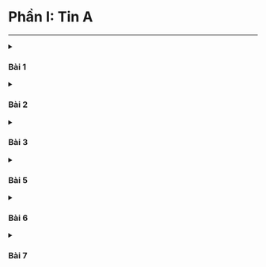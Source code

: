 # Phần I: Tin A
---

<details>
  <summary><h3>Bài 1</h3></summary>

![](https://github.com/hthuan02/Trac-nghiem-Tin-A-B/blob/main/Tin_A/1/z6629429857916_b182fffc0f62539174b05651353a0eb2.jpg)

![](https://github.com/hthuan02/Trac-nghiem-Tin-A-B/blob/main/Tin_A/1/z6629429857828_baa3d5ec0db0133e162ebcc5e88ce9fa.jpg)

![](https://github.com/hthuan02/Trac-nghiem-Tin-A-B/blob/main/Tin_A/1/z6629429858339_c46eff2c8a96199ef94192093c5d5a10.jpg)

![](https://github.com/hthuan02/Trac-nghiem-Tin-A-B/blob/main/Tin_A/1/z6629429858059_4f905732e454228f4e355c6668ce68e2.jpg)

![](https://github.com/hthuan02/Trac-nghiem-Tin-A-B/blob/main/Tin_A/1/z6629429858719_a578da3a32837a595b0f11872c0f8a62.jpg)

![](https://github.com/hthuan02/Trac-nghiem-Tin-A-B/blob/main/Tin_A/1/z6629429859040_443ac129c219acc8095039f6843e1252.jpg)

![](https://github.com/hthuan02/Trac-nghiem-Tin-A-B/blob/main/Tin_A/1/z6629429859744_4967f9fa59184012624efbfe202c318c.jpg)

![](https://github.com/hthuan02/Trac-nghiem-Tin-A-B/blob/main/Tin_A/1/z6629429860196_68d7b72bdc149073758c28a4ae56e0af.jpg)

![](https://github.com/hthuan02/Trac-nghiem-Tin-A-B/blob/main/Tin_A/1/z6629429860445_16ecc4dab9302650b0859673c44d53bd.jpg)

![](https://github.com/hthuan02/Trac-nghiem-Tin-A-B/blob/main/Tin_A/1/z6629429860845_913ac5c88039272f874e8601efe3ea98.jpg)

![](https://github.com/hthuan02/Trac-nghiem-Tin-A-B/blob/main/Tin_A/1/z6629429860960_9d65d1068a1eb8080cec11561764ca24.jpg)

![](https://github.com/hthuan02/Trac-nghiem-Tin-A-B/blob/main/Tin_A/1/z6629429861154_38f24d93a90dd5fb4881aff7928f9768.jpg)

![](https://github.com/hthuan02/Trac-nghiem-Tin-A-B/blob/main/Tin_A/1/z6629429861492_7f75b1139d1b0be38d86440f8d03c2b8.jpg)

![](https://github.com/hthuan02/Trac-nghiem-Tin-A-B/blob/main/Tin_A/1/z6629429862663_6ece78dd527fde5c62bd3e560af29ee3.jpg)

![](https://github.com/hthuan02/Trac-nghiem-Tin-A-B/blob/main/Tin_A/1/z6629429857715_acfba4831640bc7d847f136a891cccdf.jpg)

![](https://github.com/hthuan02/Trac-nghiem-Tin-A-B/blob/main/Tin_A/1/z6629429857102_352c150f180913ce1c11ba5c53e12f20.jpg)


</details>


<details>
  <summary><h3>Bài 2</h3></summary>

![](https://github.com/hthuan02/Trac-nghiem-Tin-A-B/blob/main/Tin_A/2/z6629430231292_03db00d8e5967ade5d7a3708bd543214.jpg)

![](https://github.com/hthuan02/Trac-nghiem-Tin-A-B/blob/main/Tin_A/2/z6629430231788_ebff88e2b179b821d3722637604a1789.jpg)

![](https://github.com/hthuan02/Trac-nghiem-Tin-A-B/blob/main/Tin_A/2/z6629430233798_24cb032db5da98f2d5a6d4f1ed5468d0.jpg)

![](https://github.com/hthuan02/Trac-nghiem-Tin-A-B/blob/main/Tin_A/2/z6629430234279_3a486ae2c1b6b6edbbb9439ccbdcbec0.jpg)

![](https://github.com/hthuan02/Trac-nghiem-Tin-A-B/blob/main/Tin_A/2/z6629430235611_8f991ad6efbeeacb62b94eafff24029f.jpg)

![](https://github.com/hthuan02/Trac-nghiem-Tin-A-B/blob/main/Tin_A/2/z6629430236786_2e33c184d64bce294d4501155a95f1dd.jpg)

![](https://github.com/hthuan02/Trac-nghiem-Tin-A-B/blob/main/Tin_A/2/z6629430237353_58b65def1ec27a1929e51e656b2bdf69.jpg)

![](https://github.com/hthuan02/Trac-nghiem-Tin-A-B/blob/main/Tin_A/2/z6629430238062_35d56821f0cd1024a45e1d66fbe5279b.jpg)

![](https://github.com/hthuan02/Trac-nghiem-Tin-A-B/blob/main/Tin_A/2/z6629430238939_dfdc06f57b515f3264f6e742247c5c75.jpg)

![](https://github.com/hthuan02/Trac-nghiem-Tin-A-B/blob/main/Tin_A/2/z6629430239868_eb899be14d87a7051997cf282b3c7e48.jpg)

![](https://github.com/hthuan02/Trac-nghiem-Tin-A-B/blob/main/Tin_A/2/z6629430240425_ad450e68b9cfdb8ae64e59668df4bd40.jpg)

![](https://github.com/hthuan02/Trac-nghiem-Tin-A-B/blob/main/Tin_A/2/z6629430242134_917a283367ffc0adbbd3324f2cb2361e.jpg)

![](https://github.com/hthuan02/Trac-nghiem-Tin-A-B/blob/main/Tin_A/2/z6629430242961_601639917319e10a0fb709827a3fccab.jpg)

![](https://github.com/hthuan02/Trac-nghiem-Tin-A-B/blob/main/Tin_A/2/z6629430243482_c6f31535dfa1667d0667ec1396d34c1c.jpg)

![](https://github.com/hthuan02/Trac-nghiem-Tin-A-B/blob/main/Tin_A/2/z6629430244803_b13ac8dc64f4605c9c2eba7ddbbfc62a.jpg)

![](https://github.com/hthuan02/Trac-nghiem-Tin-A-B/blob/main/Tin_A/2/z6629430245871_65a9cc0f33c2eb618b23878065ea769f.jpg)

</details>


<details>
  <summary><h3>Bài 3</h3></summary>


![](https://github.com/hthuan02/Trac-nghiem-Tin-A-B/blob/main/Tin_A/3/z6629430819936_8f460fab725a466c276314e4a7d304ec.jpg)

![](https://github.com/hthuan02/Trac-nghiem-Tin-A-B/blob/main/Tin_A/3/z6629430821198_6d0a7f1b2c717880aa8723b1abe90bd6.jpg)

![](https://github.com/hthuan02/Trac-nghiem-Tin-A-B/blob/main/Tin_A/3/z6629430821788_46e7ca2d270acbad25d56f73d7c0935c.jpg)

![](https://github.com/hthuan02/Trac-nghiem-Tin-A-B/blob/main/Tin_A/3/z6629430822181_5a17da76506ebea297f1d68db72719db.jpg)

![](https://github.com/hthuan02/Trac-nghiem-Tin-A-B/blob/main/Tin_A/3/z6629430823995_43ca683446df80e78f8f49cbee9b6d6a.jpg)

![](https://github.com/hthuan02/Trac-nghiem-Tin-A-B/blob/main/Tin_A/3/z6629430825088_3b0b4e6e5323efa878b1919d4bdd9ded.jpg)

![](https://github.com/hthuan02/Trac-nghiem-Tin-A-B/blob/main/Tin_A/3/z6629430826254_8a26a4c1a0bfb0d26e3b2968d7b8e7b1.jpg)

![](https://github.com/hthuan02/Trac-nghiem-Tin-A-B/blob/main/Tin_A/3/z6629430826963_4fc062e83a5ca9c2cd359e47492d4f2b.jpg)

![](https://github.com/hthuan02/Trac-nghiem-Tin-A-B/blob/main/Tin_A/3/z6629430827680_ddf6e33e07de792a8238ff4c3e50f500.jpg)

![](https://github.com/hthuan02/Trac-nghiem-Tin-A-B/blob/main/Tin_A/3/z6629430828553_f62a4a84039e8334253b8d62a27512c7.jpg)

![](https://github.com/hthuan02/Trac-nghiem-Tin-A-B/blob/main/Tin_A/3/z6629430829769_2301f632d95e24f82183050a8bc6e45a.jpg)

![](https://github.com/hthuan02/Trac-nghiem-Tin-A-B/blob/main/Tin_A/3/z6629430830598_7ffeeb80a6d0cd014e23b71d800e9abc.jpg)

![](https://github.com/hthuan02/Trac-nghiem-Tin-A-B/blob/main/Tin_A/3/z6629430831571_49549c64dee1fb8d661895babdeea8a5.jpg)

![](https://github.com/hthuan02/Trac-nghiem-Tin-A-B/blob/main/Tin_A/3/z6629430833051_253240ab9a69231974ae257b093bfc4c.jpg)

![](https://github.com/hthuan02/Trac-nghiem-Tin-A-B/blob/main/Tin_A/3/z6629430833924_677efcb2c5eac4245a19919d8cf12ee1.jpg)

![](https://github.com/hthuan02/Trac-nghiem-Tin-A-B/blob/main/Tin_A/3/z6629430834724_f4adeffb5a00ef95348a86886b8b2b30.jpg)

</details>



<details>
  <summary><h3>Bài 5</h3></summary>

![](https://github.com/hthuan02/Trac-nghiem-Tin-A-B/blob/main/Tin_A/5/z6629428974926_fad859d4faecc5dc237887c76039fc94.jpg)

![](https://github.com/hthuan02/Trac-nghiem-Tin-A-B/blob/main/Tin_A/5/z6629428975905_987e49be50c9b908f3d5436b48870d9f.jpg)

![](https://github.com/hthuan02/Trac-nghiem-Tin-A-B/blob/main/Tin_A/5/z6629428976831_ac176d7836db5bc5da62514f0b13e71c.jpg)

![](https://github.com/hthuan02/Trac-nghiem-Tin-A-B/blob/main/Tin_A/5/z6629428976944_2cbe6f191dc0a78dfbee2bee774a5812.jpg)

![](https://github.com/hthuan02/Trac-nghiem-Tin-A-B/blob/main/Tin_A/5/z6629428977136_1f6573108f228792743e09fb38460a27.jpg)

![](https://github.com/hthuan02/Trac-nghiem-Tin-A-B/blob/main/Tin_A/5/z6629428977205_bb9ce4cecf5c3b87b10ef7aff92a08da.jpg)

![](https://github.com/hthuan02/Trac-nghiem-Tin-A-B/blob/main/Tin_A/5/z6629428977285_3440cd30571b3ccd9e16a9d89a65782e.jpg)

![](https://github.com/hthuan02/Trac-nghiem-Tin-A-B/blob/main/Tin_A/5/z6629428977575_52511fd3321ef252a074feab05bcf13c.jpg)

![](https://github.com/hthuan02/Trac-nghiem-Tin-A-B/blob/main/Tin_A/5/z6629428977837_222f5413feb672f4e29895579cf4c1b4.jpg)

![](https://github.com/hthuan02/Trac-nghiem-Tin-A-B/blob/main/Tin_A/5/z6629428978881_1032b7d70af33488cc14c04a09f0371e.jpg)

![](https://github.com/hthuan02/Trac-nghiem-Tin-A-B/blob/main/Tin_A/5/z6629428979304_5d856084e67be0f0cc4f09519c8b1df6.jpg)

![](https://github.com/hthuan02/Trac-nghiem-Tin-A-B/blob/main/Tin_A/5/z6629428979348_7ce0c9de6326eeb51659391b590ec246.jpg)

![](https://github.com/hthuan02/Trac-nghiem-Tin-A-B/blob/main/Tin_A/5/z6629428979660_2978737bd304f0a0d0026ed322af7539.jpg)

![](https://github.com/hthuan02/Trac-nghiem-Tin-A-B/blob/main/Tin_A/5/z6629428980478_58b0817f2f296b03b69066b5681989c2.jpg)

![](https://github.com/hthuan02/Trac-nghiem-Tin-A-B/blob/main/Tin_A/5/z6629428981073_774ba7fb15a2f8fd2db43c4aa887bc23.jpg)

![](https://github.com/hthuan02/Trac-nghiem-Tin-A-B/blob/main/Tin_A/5/z6629428981095_1ce14c5d39f674dd7278d914c620d3c9.jpg)

</details>


<details>
  <summary><h3>Bài 6</h3></summary>

![](https://github.com/hthuan02/Trac-nghiem-Tin-A-B/blob/main/Tin_A/6/z6629436918341_e0862a7a0974efd7b4fe8503859b9da8.jpg)

![](https://github.com/hthuan02/Trac-nghiem-Tin-A-B/blob/main/Tin_A/6/z6629436919498_4574fcd921544b78ab3fe6d633b3dcf2.jpg)

![](https://github.com/hthuan02/Trac-nghiem-Tin-A-B/blob/main/Tin_A/6/z6629436919890_2afb23827e4cc84101664147070e9492.jpg)

![](https://github.com/hthuan02/Trac-nghiem-Tin-A-B/blob/main/Tin_A/6/z6629436920060_aa7437aeb35df0dfd54c28fa9ff10bfb.jpg)

![](https://github.com/hthuan02/Trac-nghiem-Tin-A-B/blob/main/Tin_A/6/z6629436921253_d516932d3a5bd33ae0c4510ff34db1f0.jpg)

![](https://github.com/hthuan02/Trac-nghiem-Tin-A-B/blob/main/Tin_A/6/z6629436921513_7da4f01178c4e0039816457fd7368e61.jpg)

![](https://github.com/hthuan02/Trac-nghiem-Tin-A-B/blob/main/Tin_A/6/z6629436922717_89b40c6e78b3347b0b4a5b4b2a95fef4.jpg)

![](https://github.com/hthuan02/Trac-nghiem-Tin-A-B/blob/main/Tin_A/6/z6629436922901_9b3af525be011a91c6becc7ec1a597fa.jpg)

![](https://github.com/hthuan02/Trac-nghiem-Tin-A-B/blob/main/Tin_A/6/z6629436923206_0d02236f643cbe4390f7d6b9f013cdbc.jpg)

![](https://github.com/hthuan02/Trac-nghiem-Tin-A-B/blob/main/Tin_A/6/z6629436923207_afd0487a158c43cfdc7659337c9caec2.jpg)

![](https://github.com/hthuan02/Trac-nghiem-Tin-A-B/blob/main/Tin_A/6/z6629436924027_2000ce5ec78c6a07d7524f2dd2839574.jpg)

![](https://github.com/hthuan02/Trac-nghiem-Tin-A-B/blob/main/Tin_A/6/z6629436924568_fdbeb0ac4b9acce7c6741767c71b562d.jpg)

![](https://github.com/hthuan02/Trac-nghiem-Tin-A-B/blob/main/Tin_A/6/z6629436924859_be8068303b43d7d117db6b9189cfafa8.jpg)

![](https://github.com/hthuan02/Trac-nghiem-Tin-A-B/blob/main/Tin_A/6/z6629436925207_5f41fea00f7f73f98a9822ec75d8c13f.jpg)

![](https://github.com/hthuan02/Trac-nghiem-Tin-A-B/blob/main/Tin_A/6/z6629436925745_5a9537cd855f7e57a92e2fdf89a57ff1.jpg)

![](https://github.com/hthuan02/Trac-nghiem-Tin-A-B/blob/main/Tin_A/6/z6629436926557_8d1f41bb9e0b13db0cf928cb411314ff.jpg)




</details>


<details>
  <summary><h3>Bài 7</h3></summary>

![](https://github.com/hthuan02/Trac-nghiem-Tin-A-B/blob/main/Tin_A/7/z6629437425851_cdcf70125c4e466451bb828cb47f44db.jpg)

![](https://github.com/hthuan02/Trac-nghiem-Tin-A-B/blob/main/Tin_A/7/z6629437426309_a0bd6ce5d219b1a929c08064fcf377f8.jpg)

![](https://github.com/hthuan02/Trac-nghiem-Tin-A-B/blob/main/Tin_A/7/z6629437426472_d0f8e06f78450975c603b708f249cf28.jpg)

![](https://github.com/hthuan02/Trac-nghiem-Tin-A-B/blob/main/Tin_A/7/z6629437427113_c3642d25b21213bd9abe6f5ae778ef1b.jpg)

![](https://github.com/hthuan02/Trac-nghiem-Tin-A-B/blob/main/Tin_A/7/z6629437427645_818071f909c57f05c1b613ef09ea4cf6.jpg)

![](https://github.com/hthuan02/Trac-nghiem-Tin-A-B/blob/main/Tin_A/7/z6629437428040_482993fccfd06eab83586f6dc3c662fd.jpg)

![](https://github.com/hthuan02/Trac-nghiem-Tin-A-B/blob/main/Tin_A/7/z6629437428730_23eb68b886e63b7e4a8cbfcde429c005.jpg)

![](https://github.com/hthuan02/Trac-nghiem-Tin-A-B/blob/main/Tin_A/7/z6629437429159_5189b6454276b0f7160eb64cd23eddf1.jpg)

![](https://github.com/hthuan02/Trac-nghiem-Tin-A-B/blob/main/Tin_A/7/z6629437430055_4c8e17c4b636fff5f48ee1972e881cd6.jpg)

![](https://github.com/hthuan02/Trac-nghiem-Tin-A-B/blob/main/Tin_A/7/z6629437430565_1e89a6c727c238fb00ba4d038b599ed0.jpg)

![](https://github.com/hthuan02/Trac-nghiem-Tin-A-B/blob/main/Tin_A/7/z6629437430989_72810259af55caaf30117852ef0ad24e.jpg)

![](https://github.com/hthuan02/Trac-nghiem-Tin-A-B/blob/main/Tin_A/7/z6629437431588_42f051829ba010ee6d5c3e905bf55684.jpg)

![](https://github.com/hthuan02/Trac-nghiem-Tin-A-B/blob/main/Tin_A/7/z6629437431943_88f8dde21ca07ab4b364c649c0d89883.jpg)

![](https://github.com/hthuan02/Trac-nghiem-Tin-A-B/blob/main/Tin_A/7/z6629437432568_ecacbac87189b49d30662ec617184423.jpg)

![](https://github.com/hthuan02/Trac-nghiem-Tin-A-B/blob/main/Tin_A/7/z6629437433256_2aa346f733d3cf96b7d3f26242b89be5.jpg)

![](https://github.com/hthuan02/Trac-nghiem-Tin-A-B/blob/main/Tin_A/7/z6629437434285_a643efb747b349579b40f5ad0168d835.jpg)


</details>

